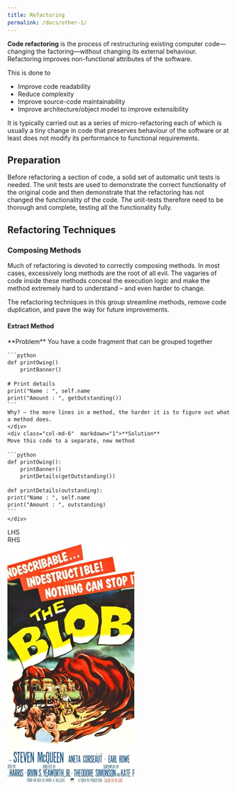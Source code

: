 ```yaml
---
title: Refactoring
permalink: /docs/other-1/
---
```


**Code refactoring** is the process of restructuring existing computer code—changing the factoring—without changing its external behaviour. Refactoring improves non-functional attributes of the software.  

This is done to 
* Improve code readability
* Reduce complexity
* Improve source-code maintainability
* Improve architecture/object model to improve extensibility

It is typically carried out as a series of micro-refactoring each of which is usually a tiny change in code that preserves behaviour of the software or at least does not modify its performance to functional requirements.  

## Preparation
Before refactoring a section of code, a solid set of automatic unit tests is needed. The unit tests are used to demonstrate the correct functionality of the original code and then demonstrate that the refactoring has not changed the functionality of the code. The unit-tests therefore need to be thorough and complete, testing all the functionality fully.  

## Refactoring Techniques

### Composing Methods
Much of refactoring is devoted to correctly composing methods. In most cases, excessively long methods are the root of all evil. The vagaries of code inside these methods conceal the execution logic and make the method extremely hard to understand – and even harder to change.  

The refactoring techniques in this group streamline methods, remove code duplication, and pave the way for future improvements.  

#### Extract Method
<div class="row">
    <div class="col-md-6" markdown="1">**Problem**  
    You have a code fragment that can be grouped together  

    ```python
    def printOwing()
        printBanner()

    # Print details
    print("Name : ", self.name
    print("Amount : ", getOutstanding())
    ```
    Why? – the more lines in a method, the harder it is to figure out what a method does.
    </div>
    <div class="col-md-6"  markdown="1">**Solution**  
    Move this code to a separate, new method

    ```python
    def printOwing():
        printBanner()
        printDetails(getOutstanding())

    def printDetails(outstanding):
    print("Name : ", self.name
    print("Amount : ", outstanding)
    ```
    </div>
</div>









<div class="row">
    <div class="col-md-6" markdown="1">
    LHS
    </div>
    <div class="col-md-6"  markdown="1">
    RHS
    </div>
</div>

<img src="/assets/img/other/blob.jpg" alt="The Blob!">


